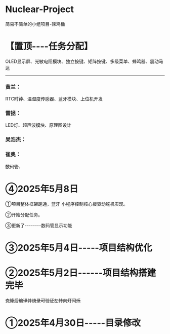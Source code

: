 # Nuclear-Project
简易不简单的小组项目-辣鸡桶

# 【置顶----任务分配】

OLED显示屏、光敏电阻模块、独立按键、矩阵按键、多级菜单、蜂鸣器、震动马达

------

### **黄兰**：

RTC时钟、温湿度传感器、蓝牙模块、上位机开发

### 雷拯：

LED灯、超声波模块、原理图设计

### 吴浩杰：

### 崔奥：

~~数码管~~、

# ④2025年5月8日

①项目整体框架跑通，蓝牙 小程序控制核心板驱动舵机实现。

②开始分配任务。

③更新了--------数码管显示功能

# ③2025年5月4日-----项目结构优化

# ②2025年5月2日------项目结构搭建完毕

~~克隆后编译并烧录可验证左转向灯闪烁~~

# ①2025年4月30日-----目录修改

